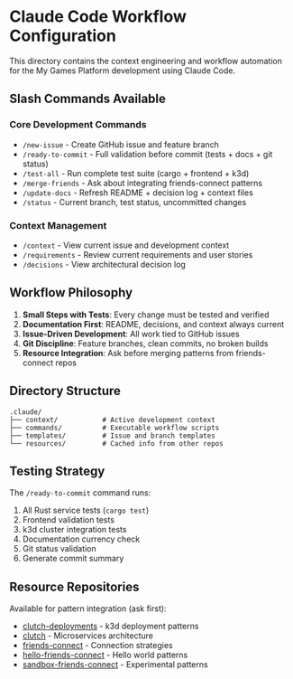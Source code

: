 # Claude Code Workflow Configuration

This directory contains the context engineering and workflow automation for the My Games Platform development using Claude Code.

## Slash Commands Available

### Core Development Commands
- `/new-issue` - Create GitHub issue and feature branch
- `/ready-to-commit` - Full validation before commit (tests + docs + git status)
- `/test-all` - Run complete test suite (cargo + frontend + k3d)
- `/merge-friends` - Ask about integrating friends-connect patterns
- `/update-docs` - Refresh README + decision log + context files
- `/status` - Current branch, test status, uncommitted changes

### Context Management
- `/context` - View current issue and development context
- `/requirements` - Review current requirements and user stories
- `/decisions` - View architectural decision log

## Workflow Philosophy

1. **Small Steps with Tests**: Every change must be tested and verified
2. **Documentation First**: README, decisions, and context always current
3. **Issue-Driven Development**: All work tied to GitHub issues
4. **Git Discipline**: Feature branches, clean commits, no broken builds
5. **Resource Integration**: Ask before merging patterns from friends-connect repos

## Directory Structure

```
.claude/
├── context/           # Active development context
├── commands/          # Executable workflow scripts
├── templates/         # Issue and branch templates
└── resources/         # Cached info from other repos
```

## Testing Strategy

The `/ready-to-commit` command runs:
1. All Rust service tests (`cargo test`)
2. Frontend validation tests
3. k3d cluster integration tests
4. Documentation currency check
5. Git status validation
6. Generate commit summary

## Resource Repositories

Available for pattern integration (ask first):
- [clutch-deployments](https://github.com/randallard/clutch-deployments) - k3d deployment patterns
- [clutch](https://github.com/randallard/clutch) - Microservices architecture
- [friends-connect](https://github.com/randallard/friends-connect) - Connection strategies
- [hello-friends-connect](https://github.com/randallard/hello-friends-connect) - Hello world patterns
- [sandbox-friends-connect](https://github.com/randallard/sandbox-friends-connect) - Experimental patterns
